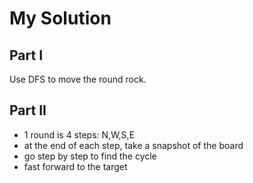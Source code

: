 # My Solution

## Part I

Use DFS to move the round rock.

## Part II

- 1 round is 4 steps: N,W,S,E
- at the end of each step, take a snapshot of the board
- go step by step to find the cycle
- fast forward to the target

